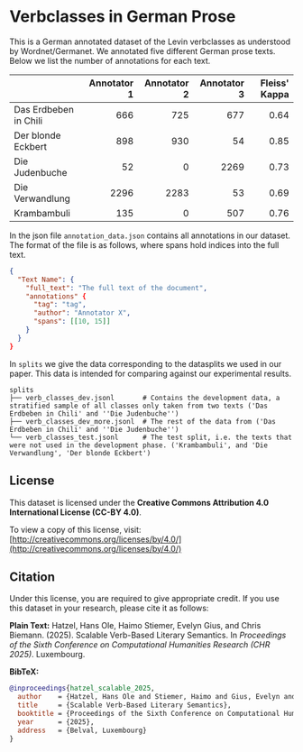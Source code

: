 # Verbclasses in German Prose
This is a German annotated dataset of the Levin verbclasses as understood by Wordnet/Germanet. We annotated five different German prose texts. Below we list the number of annotations for each text.

|                       |   Annotator 1 |   Annotator 2 |   Annotator 3 | Fleiss' Kappa |
|:----------------------|--------------:|--------------:|--------------:|--------------:|
| Das Erdbeben in Chili |           666 |           725 |           677 |          0.64 |
| Der blonde Eckbert    |           898 |           930 |            54 |          0.85 |
| Die Judenbuche        |            52 |             0 |          2269 |          0.73 |
| Die Verwandlung       |          2296 |          2283 |            53 |          0.69 |
| Krambambuli           |           135 |             0 |           507 |          0.76 |


In the json file `annotation_data.json` contains all annotations in our dataset. The format of the file is as follows, where spans hold indices into the full text.

```json
{
  "Text Name": {
    "full_text": "The full text of the document", 
    "annotations" {
      "tag": "tag",
      "author": "Annotator X",
      "spans": [[10, 15]]
    }
  }
}
```

In `splits` we give the data corresponding to the datasplits we used in our paper.
This data is intended for comparing against our experimental results.
```
splits
├── verb_classes_dev.jsonl       # Contains the development data, a stratified sample of all classes only taken from two texts ('Das Erdbeben in Chili' and ''Die Judenbuche'') 
├── verb_classes_dev_more.jsonl  # The rest of the data from ('Das Erdbeben in Chili' and ''Die Judenbuche'')
└── verb_classes_test.jsonl      # The test split, i.e. the texts that were not used in the development phase. ('Krambambuli', and 'Die Verwandlung', 'Der blonde Eckbert')
```


## License
This dataset is licensed under the **Creative Commons Attribution 4.0 International License (CC-BY 4.0)**.

To view a copy of this license, visit:
[http://creativecommons.org/licenses/by/4.0/](http://creativecommons.org/licenses/by/4.0/)

## Citation
Under this license, you are required to give appropriate credit. If you use this dataset in your research, please cite it as follows:

**Plain Text:**
Hatzel, Hans Ole, Haimo Stiemer, Evelyn Gius, and Chris Biemann. (2025). Scalable Verb-Based Literary Semantics. In *Proceedings of the Sixth Conference on Computational Humanities Research (CHR 2025)*. Luxembourg.

**BibTeX:**
```bibtex
@inproceedings{hatzel_scalable_2025,
  author    = {Hatzel, Hans Ole and Stiemer, Haimo and Gius, Evelyn and Biemann, Chris},
  title     = {Scalable Verb-Based Literary Semantics},
  booktitle = {Proceedings of the Sixth Conference on Computational Humanities Research (CHR 2025)},
  year      = {2025},
  address   = {Belval, Luxembourg}
}
```
